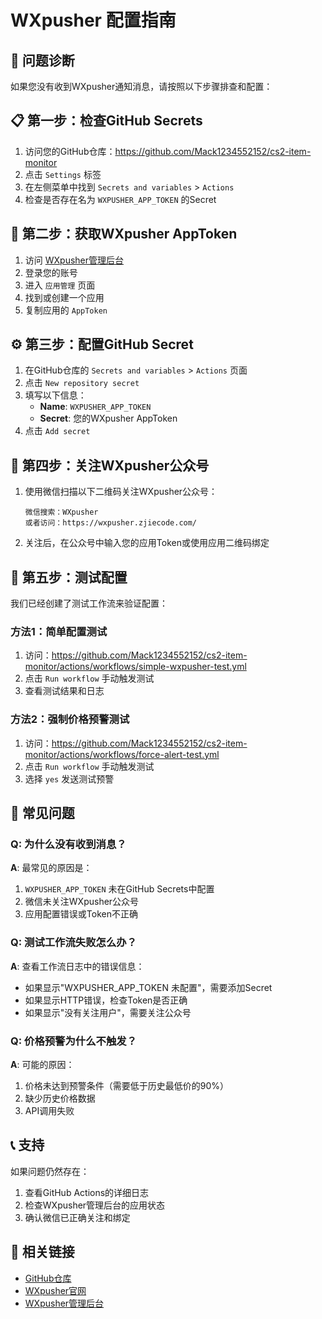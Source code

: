 # WXpusher 配置指南

## 🔧 问题诊断

如果您没有收到WXpusher通知消息，请按照以下步骤排查和配置：

## 📋 第一步：检查GitHub Secrets

1. 访问您的GitHub仓库：https://github.com/Mack1234552152/cs2-item-monitor
2. 点击 `Settings` 标签
3. 在左侧菜单中找到 `Secrets and variables` > `Actions`
4. 检查是否存在名为 `WXPUSHER_APP_TOKEN` 的Secret

## 🔑 第二步：获取WXpusher AppToken

1. 访问 [WXpusher管理后台](https://wxpusher.zjiecode.com/admin)
2. 登录您的账号
3. 进入 `应用管理` 页面
4. 找到或创建一个应用
5. 复制应用的 `AppToken`

## ⚙️ 第三步：配置GitHub Secret

1. 在GitHub仓库的 `Secrets and variables` > `Actions` 页面
2. 点击 `New repository secret`
3. 填写以下信息：
   - **Name**: `WXPUSHER_APP_TOKEN`
   - **Secret**: 您的WXpusher AppToken
4. 点击 `Add secret`

## 📱 第四步：关注WXpusher公众号

1. 使用微信扫描以下二维码关注WXpusher公众号：
   ```
   微信搜索：WXpusher
   或者访问：https://wxpusher.zjiecode.com/
   ```

2. 关注后，在公众号中输入您的应用Token或使用应用二维码绑定

## 🧪 第五步：测试配置

我们已经创建了测试工作流来验证配置：

### 方法1：简单配置测试
1. 访问：https://github.com/Mack1234552152/cs2-item-monitor/actions/workflows/simple-wxpusher-test.yml
2. 点击 `Run workflow` 手动触发测试
3. 查看测试结果和日志

### 方法2：强制价格预警测试  
1. 访问：https://github.com/Mack1234552152/cs2-item-monitor/actions/workflows/force-alert-test.yml
2. 点击 `Run workflow` 手动触发测试
3. 选择 `yes` 发送测试预警

## 🚨 常见问题

### Q: 为什么没有收到消息？
**A**: 最常见的原因是：
1. `WXPUSHER_APP_TOKEN` 未在GitHub Secrets中配置
2. 微信未关注WXpusher公众号
3. 应用配置错误或Token不正确

### Q: 测试工作流失败怎么办？
**A**: 查看工作流日志中的错误信息：
- 如果显示"WXPUSHER_APP_TOKEN 未配置"，需要添加Secret
- 如果显示HTTP错误，检查Token是否正确
- 如果显示"没有关注用户"，需要关注公众号

### Q: 价格预警为什么不触发？
**A**: 可能的原因：
1. 价格未达到预警条件（需要低于历史最低价的90%）
2. 缺少历史价格数据
3. API调用失败

## 📞 支持

如果问题仍然存在：
1. 查看GitHub Actions的详细日志
2. 检查WXpusher管理后台的应用状态
3. 确认微信已正确关注和绑定

## 🔗 相关链接

- [GitHub仓库](https://github.com/Mack1234552152/cs2-item-monitor)
- [WXpusher官网](https://wxpusher.zjiecode.com/)
- [WXpusher管理后台](https://wxpusher.zjiecode.com/admin/)